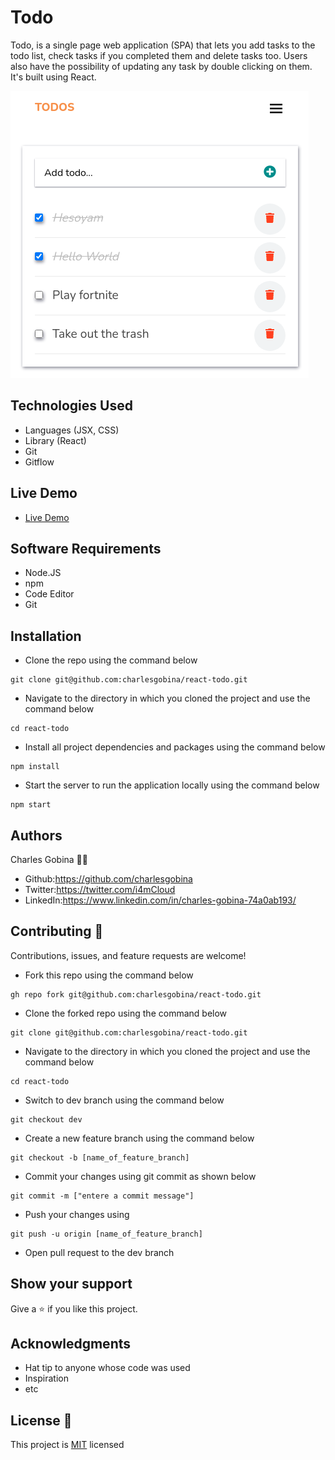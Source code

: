 # Todo
Todo, is a single page web application (SPA) that lets you add tasks to the todo list, check tasks if you completed them and delete tasks too. Users also have the possibility of updating any task by double clicking on them. It's built using React.

![Portfolio Homepage](public/react-todo.png)

## Technologies Used
* Languages (JSX, CSS)
* Library (React)
* Git
* Gitflow

## Live Demo
* [Live Demo](https://mcrvs-todo.herokuapp.com/todos)


## Software Requirements
* Node.JS
* npm
* Code Editor
* Git

## Installation
* Clone the repo using the command below

```
git clone git@github.com:charlesgobina/react-todo.git
```

* Navigate to the directory in which you cloned the project and use the command below

```
cd react-todo
```

* Install all project dependencies and packages using the command below

```
npm install
```

* Start the server to run the application locally using the command below

```
npm start
```

## Authors
Charles Gobina :student: 
* Github:https://github.com/charlesgobina 
* Twitter:https://twitter.com/i4mCloud
* LinkedIn:https://www.linkedin.com/in/charles-gobina-74a0ab193/

## Contributing :handshake:
Contributions, issues, and feature requests are welcome!
* Fork this repo using the command below

```
gh repo fork git@github.com:charlesgobina/react-todo.git
```
* Clone the forked repo using the command below

```
git clone git@github.com:charlesgobina/react-todo.git
```

* Navigate to the directory in which you cloned the project and use the command below

```
cd react-todo
```

* Switch to dev branch using the command below

```
git checkout dev
```

* Create a new feature branch using the command below

```
git checkout -b [name_of_feature_branch]
```

* Commit your changes using git commit as shown below

```
git commit -m ["entere a commit message"]
```

* Push your changes using

```
git push -u origin [name_of_feature_branch]
```
* Open pull request to the dev branch


## Show your support
Give a 	:star: if you like this project.

## Acknowledgments
* Hat tip to anyone whose code was used
* Inspiration
* etc

## License :memo:
This project is [MIT](https://github.com/microverseinc/readme-template/blob/master/MIT.md) licensed
